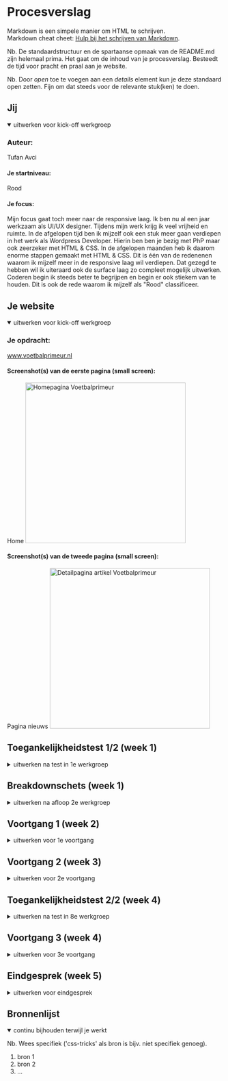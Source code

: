 # Procesverslag
Markdown is een simpele manier om HTML te schrijven.  
Markdown cheat cheet: [Hulp bij het schrijven van Markdown](https://github.com/adam-p/markdown-here/wiki/Markdown-Cheatsheet).

Nb. De standaardstructuur en de spartaanse opmaak van de README.md zijn helemaal prima. Het gaat om de inhoud van je procesverslag. Besteedt de tijd voor pracht en praal aan je website.

Nb. Door *open* toe te voegen aan een *details* element kun je deze standaard open zetten. Fijn om dat steeds voor de relevante stuk(ken) te doen.





## Jij

<details open>
  <summary>uitwerken voor kick-off werkgroep</summary>

  ### Auteur:
  Tufan Avci

  #### Je startniveau:
  Rood 

  #### Je focus:
  Mijn focus gaat toch meer naar de responsive laag. Ik ben nu al een jaar werkzaam als UI/UX designer. Tijdens mijn werk krijg ik veel vrijheid en ruimte. In de afgelopen tijd ben ik mijzelf ook een stuk meer gaan verdiepen in het werk als Wordpress Developer. Hierin ben ben je bezig met PhP maar ook zeerzeker met HTML & CSS. In de afgelopen maanden heb ik daarom enorme stappen gemaakt met HTML & CSS. Dit is één van de redenenen waarom ik mijzelf meer in de responsive laag wil verdiepen. Dat gezegd te hebben wil ik uiteraard ook de surface laag zo compleet mogelijk uitwerken. Coderen begin ik steeds beter te begrijpen en begin er ook stiekem van te houden. Dit is ook de rede waarom ik mijzelf als "Rood" classificeer.
 
</details>





## Je website

<details open>
  <summary>uitwerken voor kick-off werkgroep</summary>

  ### Je opdracht:
  www.voetbalprimeur.nl

  #### Screenshot(s) van de eerste pagina (small screen): 
  Home
  <img src="readme-images/Voetbalprimeur-Home.png" width="375px" alt="Homepagina Voetbalprimeur">

  #### Screenshot(s) van de tweede pagina (small screen):
  Pagina nieuws 
  <img src="readme-images/Voetbalprimeur-Detail.png" width="375px" alt="Detailpagina artikel Voetbalprimeur">
 
</details>



## Toegankelijkheidstest 1/2 (week 1)

<details>
  <summary>uitwerken na test in 1e werkgroep</summary>

  ### Bevindingen
  De website van Voetbalprimeur scoort goed voor mensen met een beperking betreft het gebruiken van de website. Echter kunnen de links, nav wel een stuk netter,consistenter en uitgebreider beschreven worden.

  #### Screenreader
  Zelf was ik afwezig bij de eerste werkgroep in verband met werk. Ik heb de test uitgevoerd op mijn eigen website.
  Allereerst de screenrecorder. Wat opvalt is dat de navigatiemenu niet wordt benoemd. In de voice over is er geen onderscheid tussen een nav item en een link voor een specifiek artikel. Dit zal dan voor verwarring kunnen zorgen. Door meer informatie te geven kan je het probleem oplossen. Geef uitgebreider aan waar je naar toe navigeert in de link.
  <img src="werkgroepen-images/screanreader-nav.png" width="1440px" alt="Image Voetbalprimeur screenreader nav">
  <img src="werkgroepen-images/screanreader-link.png" width="1440px" alt="Image Voetbalprimeur screenreader link">


  #### Muis en Toetsenbord 
  Met de tab button navigeer je op een logische volgorde van item.
  Met de pijltjes kan je eenvoudig heen en weer scrollen
  Eenvoudige states. Nav heeft geen verschillende states.

  #### Visueel (brillen, contrast, kleurenblind, dark/light). 
  Kleurenblinden zullen eenvoudig door de website kunnen navigeren. Zowel de verschillende emulations voor "vision deficiences" als de dark mode werken goed.
  <img src="werkgroepen-images/darkmode.png" width="1440px" alt="Image Voetbalprimeur darkmode">
    <img src="werkgroepen-images/achromatopsia.png" width="1440px" alt="Image Voetbalprimeur achromatopsia">
  <img src="werkgroepen-images/blurred-vision.png" width="1440px" alt="Image Voetbalprimeur blurred">
  <img src="werkgroepen-images/pratanopia.png" width="1440px" alt="Image Voetbalprimeur pratanopia">
    <img src="werkgroepen-images/tritanopia.png" width="1440px" alt="Image Voetbalprimeur tritanopia">


  
</details>



## Breakdownschets (week 1)

<details>
  <summary>uitwerken na afloop 2e werkgroep</summary>

  ### de hele pagina: 
  <img src="readme-images/dummy-plaatje.jpg" width="375px" alt="breakdown van de hele pagina">

  ### dynamisch deel (bijv menu): 
  <img src="readme-images/dummy-plaatje.jpg" width="375px" alt="breakdown van een dynamisch deel">

  ### wellicht nog een dynamisch deel (bijv filter): 
  <img src="readme-images/dummy-plaatje.jpg" width="375px" alt="breakdown van nog een dynamisch deel">

</details>





## Voortgang 1 (week 2)

<details>
  <summary>uitwerken voor 1e voortgang</summary>

  ### Stand van zaken
  hier dit ging goed & dit was lastig (neem ook screenshots op van delen van je website en code)


  ### Agenda voor meeting
  samen met je groepje opstellen

  | student 1      | student 2          | student 3    | student 4        |
  | ---            | ---                | ---          | ---              |
  | dit bespreken  | en dit             | en ik dit    | en dan ik dat    |
  | en dat ook nog | dit als er tijd is | nog een punt | dit wil ik zeker |
  | ...            | ...                | ...          | ...              |


  ### Verslag van meeting
  hier na afloop snel de uitkomsten van de meeting vastleggen

  - punt 1
  - punt 2
  - nog een punt
  - ...

</details>





## Voortgang 2 (week 3)

<details>
  <summary>uitwerken voor 2e voortgang</summary>

  ### Stand van zaken
  hier dit ging goed & dit was lastig (neem ook screenshots op van delen van je website en code)


  ### Agenda voor meeting
  samen met je groepje opstellen

  | student 1      | student 2          | student 3    | student 4        |
  | ---            | ---                | ---          | ---              |
  | dit bespreken  | en dit             | en ik dit    | en dan ik dat    |
  | en dat ook nog | dit als er tijd is | nog een punt | dit wil ik zeker |
  | ...            | ...                | ...          | ...              |


  ### Verslag van meeting
  hier na afloop snel de uitkomsten van de meeting vastleggen

  - punt 1
  - punt 2
  - nog een punt
- ...

</details>





## Toegankelijkheidstest 2/2 (week 4)

<details>
  <summary>uitwerken na test in 8e werkgroep</summary>

  ### Bevindingen
  Lijst met je bevindingen die in de test naar voren kwamen (geef ook aan wat er verbeterd is):

  #### Screenreader
  Hier korte omschrijving (met indien nodig afbeeldingen)

  Hier een omschrijving van hoe het opgelost kan worden (met indien nodig afbeeldingen)


  #### Muis en Toetsenbord 
  Hier korte omschrijving (met indien nodig afbeeldingen)

  Hier een omschrijving van hoe het opgelost kan worden (met indien nodig afbeeldingen)


  #### Motoriek (shocks, elastiekjes)
  Hier korte omschrijving (met indien nodig afbeeldingen)

  Hier een omschrijving van hoe het opgelost kan worden (met indien nodig afbeeldingen)


  #### Visueel (brillen, contrast, kleurenblind, dark/light). 
  Hier korte omschrijving (met indien nodig afbeeldingen)

  Hier een omschrijving van hoe het opgelost kan worden (met indien nodig afbeeldingen)

</details>





## Voortgang 3 (week 4)

<details>
  <summary>uitwerken voor 3e voortgang</summary>

  ### Stand van zaken
  hier dit ging goed & dit was lastig (neem ook screenshots op van delen van je website en code)


  ### Agenda voor meeting
  samen met je groepje opstellen

  | student 1      | student 2          | student 3    | student 4        |
  | ---            | ---                | ---          | ---              |
  | dit bespreken  | en dit             | en ik dit    | en dan ik dat    |
  | en dat ook nog | dit als er tijd is | nog een punt | dit wil ik zeker |
  | ...            | ...                | ...          | ...              |


  ### Verslag van meeting
  hier na afloop snel de uitkomsten van de meeting vastleggen

  - punt 1
  - punt 2
  - nog een punt
  - ...

</details>





## Eindgesprek (week 5)

<details>
  <summary>uitwerken voor eindgesprek</summary>

  ### Je uitkomst - karakteristiek screenshots:
  <img src="readme-images/dummy-plaatje.jpg" width="375px" alt="uitomst opdracht 1">


  ### Dit ging goed/Heb ik geleerd: 
  Korte omschrijving met plaatjes

  <img src="readme-images/dummy-plaatje.jpg" width="375px" alt="top">


  ### Dit was lastig/Is niet gelukt:
  Korte omschrijving met plaatjes

  <img src="readme-images/dummy-plaatje.jpg" width="375px" alt="bummer">
</details>





## Bronnenlijst

<details open>
  <summary>continu bijhouden terwijl je werkt</summary>

  Nb. Wees specifiek ('css-tricks' als bron is bijv. niet specifiek genoeg).

  1. bron 1
  2. bron 2
  3. ...

</details>